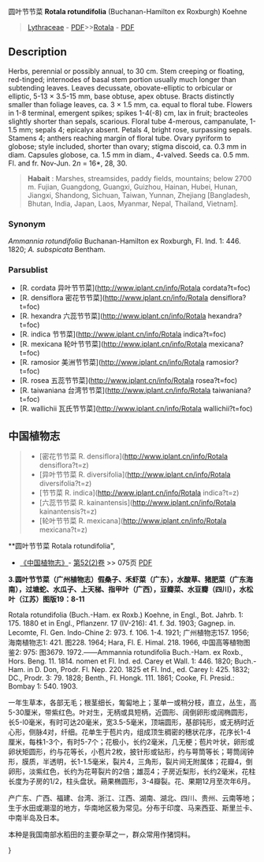 圆叶节节菜 **Rotala rotundifolia** (Buchanan-Hamilton ex Roxburgh) Koehne

> [Lythraceae](http://www.iplant.cn/info/Lythraceae?t=foc) - [PDF](http://www.iplant.cn/foc/pdf/Lythraceae.pdf)>>[Rotala](http://www.iplant.cn/info/Rotala?t=foc) - [PDF](http://www.iplant.cn/foc/pdf/Rotala.pdf)

## Description

Herbs, perennial or possibly annual, to 30 cm. Stem creeping or floating, red-tinged; internodes of basal stem portion usually much longer than subtending leaves. Leaves decussate, obovate-elliptic to orbicular or elliptic, 5-13 × 3.5-15 mm, base obtuse, apex obtuse. Bracts distinctly smaller than foliage leaves, ca. 3 × 1.5 mm, ca. equal to floral tube. Flowers in 1-8 terminal, emergent spikes; spikes 1-4(-8) cm, lax in fruit; bracteoles slightly shorter than sepals, scarious. Floral tube 4-merous, campanulate, 1-1.5 mm; sepals 4; epicalyx absent. Petals 4, bright rose, surpassing sepals. Stamens 4; anthers reaching margin of floral tube. Ovary pyriform to globose; style included, shorter than ovary; stigma discoid, ca. 0.3 mm in diam. Capsules globose, ca. 1.5 mm in diam., 4-valved. Seeds ca. 0.5 mm. Fl. and fr. Nov-Jun. 2*n* = 16*, 28, 30.


> **Habait** : 
> Marshes, streamsides, paddy fields, mountains; below 2700 m. Fujian, Guangdong, Guangxi, Guizhou, Hainan, Hubei, Hunan, Jiangxi, Shandong, Sichuan, Taiwan, Yunnan, Zhejiang [Bangladesh, Bhutan, India, Japan, Laos, Myanmar, Nepal, Thailand, Vietnam].

### Synonym
*Ammannia rotundifolia* Buchanan-Hamilton ex Roxburgh, Fl. Ind. 1: 446. 1820; *A. subspicata* Bentham.

### Parsublist

* [R.  cordata  异叶节节菜](http://www.iplant.cn/info/Rotala cordata?t=foc)
* [R.  densiflora  密花节节菜](http://www.iplant.cn/info/Rotala densiflora?t=foc)
* [R.  hexandra  六蕊节节菜](http://www.iplant.cn/info/Rotala hexandra?t=foc)
* [R.  indica  节节菜](http://www.iplant.cn/info/Rotala indica?t=foc)
* [R.  mexicana  轮叶节节菜](http://www.iplant.cn/info/Rotala mexicana?t=foc)
* [R.  ramosior  美洲节节菜](http://www.iplant.cn/info/Rotala ramosior?t=foc)
* [R.  rosea  五蕊节节菜](http://www.iplant.cn/info/Rotala rosea?t=foc)
* [R.  taiwaniana  台湾节节菜](http://www.iplant.cn/info/Rotala taiwaniana?t=foc)
* [R.  wallichii  瓦氏节节菜](http://www.iplant.cn/info/Rotala wallichii?t=foc)


## 中国植物志

> * [密花节节菜  R.  densiflora](http://www.iplant.cn/info/Rotala densiflora?t=z)
> * [异叶节节菜  R.  diversifolia](http://www.iplant.cn/info/Rotala diversifolia?t=z)
> * [节节菜  R.  indica](http://www.iplant.cn/info/Rotala indica?t=z)
> * [六蕊节节菜  R.  kainantensis](http://www.iplant.cn/info/Rotala kainantensis?t=z)
> * [轮叶节节菜  R.  mexicana](http://www.iplant.cn/info/Rotala mexicana?t=z)


**圆叶节节菜 Rotala rotundifolia",

* [《中国植物志》](http://www.iplant.cn/frps)- [第52(2)卷](http://www.iplant.cn/frps/vol/52(2)) >> 075页 [PDF](http://www.iplant.cn/frps/pdf/52(2)/075a.PDF)


**3.圆叶节节菜（广州植物志）假桑子、禾虾菜（广东），水酸草、猪肥菜（广东海南），过塘蛇、水瓜子、上天梯、指甲叶（广西），豆瓣菜、水豆瓣（四川），水松叶（江苏）图版19：8-11**

Rotala rotundifolia (Buch.-Ham. ex Roxb.) Koehne, in Engl., Bot. Jahrb. 1: 175. 1880 et in Engl., Pflanzenr. 17 (IV-216): 41. f. 3d. 1903; Gagnep. in. Lecomte, Fl. Gen. Indo-Chine 2: 973. f. 106. 1-4. 1921; 广州植物志157. 1956; 海南植物志1: 421. 图228. 1964; Hara, Fl. E. Himal. 218. 1966, 中国高等植物图鉴2: 975: 图3679. 1972.——Ammannia rotundifolia Buch.-Ham. ex Roxb., Hors. Beng. 11. 1814. nomen et Fl. Ind. ed. Carey et Wall. 1: 446. 1820; Buch.-Ham. in D. Don, Prodr. Fl. Nep. 220. 1825 et Fl. Ind., ed. Carey l: 425. 1832; DC., Prodr. 3: 79. 1828; Benth., Fl. Hongk. 111. 1861; Cooke, Fl. Presid.: Bombay 1: 540. 1903.

一年生草本，各部无毛；根茎细长，匍匐地上；茎单一或稍分枝，直立，丛生，高5-30厘米，带紫红色。叶对生，无柄或具短柄，近圆形、阔倒卵形或阔椭圆形，长5-l0毫米，有时可达20毫米，宽3.5-5毫米，顶端圆形，基部钝形，或无柄时近心形，侧脉4对，纤细。花单生于苞片内，组成顶生稠密的穗状花序，花序长1-4 厘米，每株1-3个，有时5-7个；花极小，长约2毫米，几无梗；苞片叶状，卵形或卵状矩圆形，约与花等长，小苞片2枚，披针形或钻形，约与萼筒等长；萼筒阔钟形，膜质，半透明，长1-1.5毫米，裂片4，三角形，裂片间无附属体；花瓣4，倒卵形，淡紫红色，长约为花萼裂片的2倍；雄蕊4；子房近梨形，长约2毫米，花柱长度为子房的1/2，柱头盘状。蒴果椭圆形，3-4瓣裂。花、果期12月至次年6月。

产广东、广西、福建、台湾、浙江、江西、湖南、湖北、四川、贵州、云南等地；生于水田或潮湿的地方，华南地区极为常见。分布于印度、马来西亚、斯里兰卡、中南半岛及日本。

本种是我国南部水稻田的主要杂草之一，群众常用作猪饲料。

}